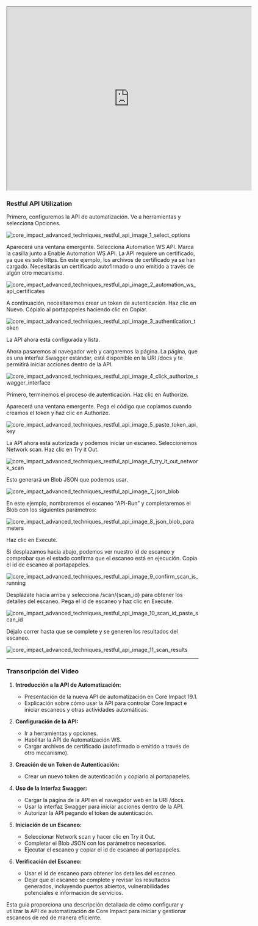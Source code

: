 <iframe src="https://drive.google.com/file/d/18ndiWSuaTpnHAqsK80iIuOVxsqCKGlhU/preview" width="640" height="480" allow="autoplay"></iframe>




### Restful API Utilization

Primero, configuremos la API de automatización. Ve a herramientas y selecciona Opciones.

![core_impact_advanced_techniques_restful_api_image_1_select_options](https://www.coresecurity.com/sites/default/files/2020-12/core_impact_advanced_techniques_restful_api_image_1_select_options.png)

Aparecerá una ventana emergente. Selecciona Automation WS API. Marca la casilla junto a Enable Automation WS API. La API requiere un certificado, ya que es solo https. En este ejemplo, los archivos de certificado ya se han cargado. Necesitarás un certificado autofirmado o uno emitido a través de algún otro mecanismo.

![core_impact_advanced_techniques_restful_api_image_2_automation_ws_api_certificates](https://www.coresecurity.com/sites/default/files/2020-12/core_impact_advanced_techniques_restful_api_image_2_automation_ws_api_certificates.png)

A continuación, necesitaremos crear un token de autenticación. Haz clic en Nuevo. Cópialo al portapapeles haciendo clic en Copiar.

![core_impact_advanced_techniques_restful_api_image_3_authentication_token](https://www.coresecurity.com/sites/default/files/2020-12/core_impact_advanced_techniques_restful_api_image_3_authentication_token.png)

La API ahora está configurada y lista.

Ahora pasaremos al navegador web y cargaremos la página. La página, que es una interfaz Swagger estándar, está disponible en la URI /docs y te permitirá iniciar acciones dentro de la API.

![core_impact_advanced_techniques_restful_api_image_4_click_authorize_swagger_interface](https://www.coresecurity.com/sites/default/files/2020-12/core_impact_advanced_techniques_restful_api_image_4_click_authorize_swagger_interface.png)

Primero, terminemos el proceso de autenticación. Haz clic en Authorize.

Aparecerá una ventana emergente. Pega el código que copiamos cuando creamos el token y haz clic en Authorize.

![core_impact_advanced_techniques_restful_api_image_5_paste_token_api_key](https://www.coresecurity.com/sites/default/files/2020-12/core_impact_advanced_techniques_restful_api_image_5_paste_token_api_key.png)

La API ahora está autorizada y podemos iniciar un escaneo. Seleccionemos Network scan. Haz clic en Try it Out.

![core_impact_advanced_techniques_restful_api_image_6_try_it_out_network_scan](https://www.coresecurity.com/sites/default/files/2020-12/core_impact_advanced_techniques_restful_api_image_6_try_it_out_network_scan.png)

Esto generará un Blob JSON que podemos usar.

![core_impact_advanced_techniques_restful_api_image_7_json_blob](https://www.coresecurity.com/sites/default/files/2020-12/core_impact_advanced_techniques_restful_api_image_7_json_blob.png)

En este ejemplo, nombraremos el escaneo “API-Run” y completaremos el Blob con los siguientes parámetros:

![core_impact_advanced_techniques_restful_api_image_8_json_blob_parameters](https://www.coresecurity.com/sites/default/files/2020-12/core_impact_advanced_techniques_restful_api_image_8_json_blob_parameters.png)

Haz clic en Execute.

Si desplazamos hacia abajo, podemos ver nuestro id de escaneo y comprobar que el estado confirma que el escaneo está en ejecución. Copia el id de escaneo al portapapeles.

![core_impact_advanced_techniques_restful_api_image_9_confirm_scan_is_running](https://www.coresecurity.com/sites/default/files/2020-12/core_impact_advanced_techniques_restful_api_image_9_confirm_scan_is_running.png)

Desplázate hacia arriba y selecciona /scan/{scan_id} para obtener los detalles del escaneo. Pega el id de escaneo y haz clic en Execute.

![core_impact_advanced_techniques_restful_api_image_10_scan_id_paste_scan_id](https://www.coresecurity.com/sites/default/files/2020-12/core_impact_advanced_techniques_restful_api_image_10_scan_id_paste_scan_id.png)

Déjalo correr hasta que se complete y se generen los resultados del escaneo.

![core_impact_advanced_techniques_restful_api_image_11_scan_results](https://www.coresecurity.com/sites/default/files/2020-12/core_impact_advanced_techniques_restful_api_image_11_scan_results.png)

---

### Transcripción del Video

1. **Introducción a la API de Automatización:**
   - Presentación de la nueva API de automatización en Core Impact 19.1.
   - Explicación sobre cómo usar la API para controlar Core Impact e iniciar escaneos y otras actividades automáticas.

2. **Configuración de la API:**
   - Ir a herramientas y opciones.
   - Habilitar la API de Automatización WS.
   - Cargar archivos de certificado (autofirmado o emitido a través de otro mecanismo).

3. **Creación de un Token de Autenticación:**
   - Crear un nuevo token de autenticación y copiarlo al portapapeles.

4. **Uso de la Interfaz Swagger:**
   - Cargar la página de la API en el navegador web en la URI /docs.
   - Usar la interfaz Swagger para iniciar acciones dentro de la API.
   - Autorizar la API pegando el token de autenticación.

5. **Iniciación de un Escaneo:**
   - Seleccionar Network scan y hacer clic en Try it Out.
   - Completar el Blob JSON con los parámetros necesarios.
   - Ejecutar el escaneo y copiar el id de escaneo al portapapeles.

6. **Verificación del Escaneo:**
   - Usar el id de escaneo para obtener los detalles del escaneo.
   - Dejar que el escaneo se complete y revisar los resultados generados, incluyendo puertos abiertos, vulnerabilidades potenciales e información de servicios.

Esta guía proporciona una descripción detallada de cómo configurar y utilizar la API de automatización de Core Impact para iniciar y gestionar escaneos de red de manera eficiente.
